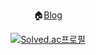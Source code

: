 <div align="center">
<!-- <img src="https://capsule-render.vercel.app/api?type=transparent&height=300&section=header&text=LEON&fontSize=90&fontColor:#111" /> -->
	
🏠[Blog](https://ashrock.kr/)
	
[![Solved.ac프로필](http://mazassumnida.wtf/api/v2/generate_badge?boj=dlwotjr3)](https://solved.ac/dlwotjr3) 
<!-- [![Top Langs](https://github-readme-stats.vercel.app/api/top-langs/?username=onlee3&layout=compact)](https://github.com/anuraghazra/github-readme-stats) -->

<!-- ![LeetCode stats](https://leetcode-stats-six.vercel.app/api?username=dlwotjr2) -->
	
<!-- [![Hits](https://hits.seeyoufarm.com/api/count/incr/badge.svg?url=https%3A%2F%2Fgithub.com%2Fonlee3%2Fhit-counter&count_bg=%2379C83D&title_bg=%23555555&icon=&icon_color=%23E7E7E7&title=hits&edge_flat=false)](https://hits.seeyoufarm.com) -->
<div/>
